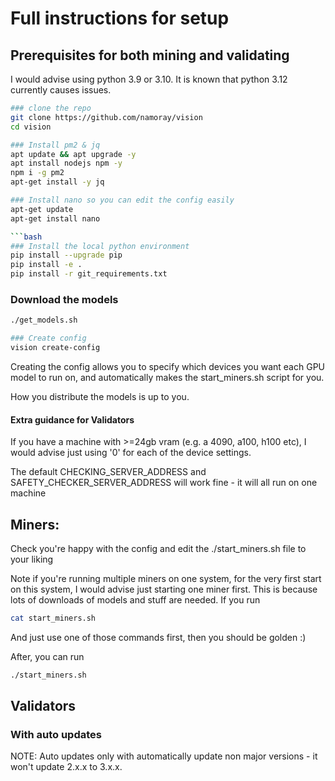 # Full instructions for setup


## Prerequisites for both mining and validating
I would advise using python 3.9 or 3.10. It is known that python 3.12 currently causes issues.


```bash
### clone the repo
git clone https://github.com/namoray/vision
cd vision
```


```bash
### Install pm2 & jq
apt update && apt upgrade -y
apt install nodejs npm -y
npm i -g pm2
apt-get install -y jq

### Install nano so you can edit the config easily
apt-get update
apt-get install nano

```bash
### Install the local python environment
pip install --upgrade pip
pip install -e .
pip install -r git_requirements.txt
```

### Download the models
```bash
./get_models.sh
```

```bash
### Create config
vision create-config
```


Creating the config allows you to specify which devices you want each GPU model to run on, and automatically makes the start_miners.sh script for you.

How you distribute the models is up to you.

#### Extra guidance for Validators
If you have a machine with >=24gb vram (e.g. a 4090, a100, h100 etc), I would advise just using '0' for each of the device settings.

The default CHECKING_SERVER_ADDRESS and SAFETY_CHECKER_SERVER_ADDRESS will work fine - it will all run on one machine


## Miners:
Check you're happy with the config and edit the ./start_miners.sh file to your liking


Note if you're running multiple miners on one system, for the very first start on this system, I would advise just starting one miner first. This is because lots of downloads of models and stuff are needed. If you run
```bash
cat start_miners.sh
```

And just use one of those commands first, then you should be golden :)

After, you can run

```bash
./start_miners.sh
```

## Validators

### With auto updates
NOTE: Auto updates only with automatically update non major versions - it won't update 2.x.x to 3.x.x.
